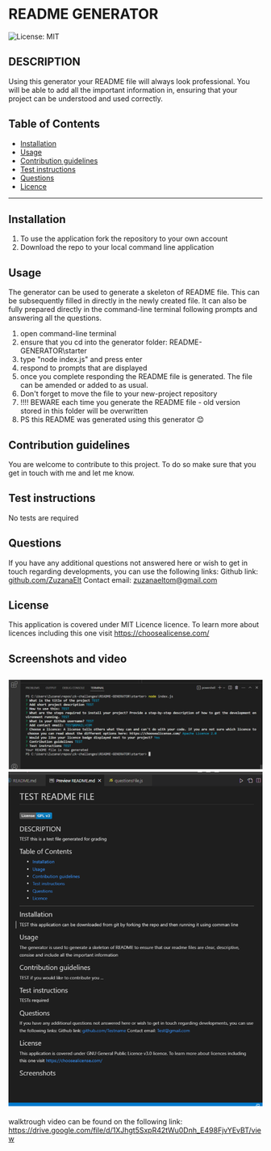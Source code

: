      
# README GENERATOR   

![License: MIT](https://img.shields.io/badge/License-MIT-yellow.svg)  
        
## DESCRIPTION
Using this generator your README file will always look professional. You will be able to add all the important information in, ensuring that your project can be understood and used correctly.

## Table of Contents

 * [Installation](#depencencies)
 * [Usage](#usage)
 * [Contribution guidelines](#contributing)
 * [Test instructions](#tests)
 * [Questions](#questions)
 * [Licence](#licence)


-----

## Installation
  1. To use the application fork the repository to your own account
  2. Download the repo to your local command line application


## Usage
  The generator can be used to generate a skeleton of README file. This can be subsequently filled in directly in the newly created file.
  It can also be fully prepared directly in the command-line terminal following prompts and answering all the questions.
  1. open command-line terminal
  2. ensure that you cd into the generator folder: README-GENERATOR\starter
  3. type "node index.js" and press enter
  4. respond to prompts that are displayed
  5. once you complete responding the README file is generated. The file can be amended or added to as usual. 
  6. Don't forget to move the file to your new-project repository
  7. !!!! BEWARE each time you generate the README file - old version stored in this folder will be overwritten
  8. PS this README was generated using this generator 😊



## Contribution guidelines
  You are welcome to contribute to this project. To do so make sure that you get in touch with me and let me know.


## Test instructions
  No tests are required

            
## Questions
If you have any additional questions not answered here or wish to get in touch regarding developments, you can use the following links:
Github link: [github.com/ZuzanaElt](https://https://github.com/ZuzanaElt)
Contact email: zuzanaeltom@gmail.com 


## License
This application is covered under MIT Licence licence. 
To learn more about licences including this one visit https://choosealicense.com/

## Screenshots and video
![git-bash-flow](screenshots/git-bash-flow.png)
![test README page](screenshots/Test-page%20screenshot.png)
---
walktrough video can be found on the following link: 
https://drive.google.com/file/d/1XJhgt5SxpR42tWu0Dnh_E498FjvYEvBT/view
